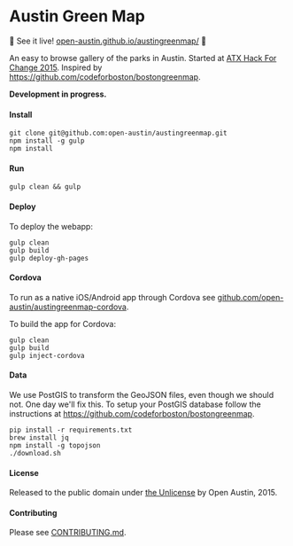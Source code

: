 # Austin Green Map

:deciduous_tree: See it live! [open-austin.github.io/austingreenmap/](http://open-austin.github.io/austingreenmap/) :deciduous_tree:


An easy to browse gallery of the parks in Austin. Started at [ATX Hack For Change 2015](http://atxhackforchange.org). Inspired by https://github.com/codeforboston/bostongreenmap.

**Development in progress.**

#### Install

```
git clone git@github.com:open-austin/austingreenmap.git
npm install -g gulp
npm install
```

#### Run

```
gulp clean && gulp
```

#### Deploy

To deploy the webapp:

```
gulp clean
gulp build
gulp deploy-gh-pages
```

#### Cordova

To run as a native iOS/Android app through Cordova see [github.com/open-austin/austingreenmap-cordova](https://github.com/open-austin/austingreenmap-cordova).

To build the app for Cordova:

```
gulp clean
gulp build
gulp inject-cordova
```

#### Data

We use PostGIS to transform the GeoJSON files, even though we should not. One day we'll fix this. To setup your PostGIS database follow the instructions at https://github.com/codeforboston/bostongreenmap.

```
pip install -r requirements.txt
brew install jq
npm install -g topojson
./download.sh
```

#### License

Released to the public domain under [the Unlicense](http://unlicense.org/) by Open Austin, 2015.

#### Contributing

Please see [CONTRIBUTING.md](CONTRIBUTING.md).
